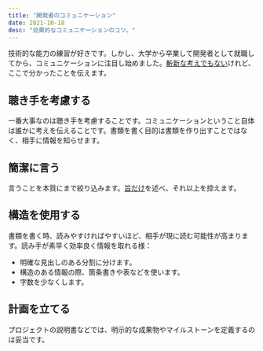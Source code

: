 ```yaml
---
title: "開発者のコミュニケーション"
date: 2021-10-18
desc: "効果的なコミュニケーションのコツ。"
---
```


技術的な能力の練習が好きです。しかし、大学から卒業して開発者として就職してから、コミュニケーションに注目し始めました。[斬新な考えでもない][unoriginal]けれど、ここで分かったことを伝えます。

## 聴き手を考慮する

一番大事なのは聴き手を考慮することです。コミュニケーションということ自体は誰かに考えを伝えることです。書類を書く目的は書類を作り出すことではなく、相手に情報を知らせます。

## 簡潔に言う

言うことを本質にまで絞り込みます。[旨だけ][less]を述べ、それ以上を控えます。

## 構造を使用する

書類を書く時、読みやすければやすいほど、相手が現に読む可能性が高まります。読み手が素早く効率良く情報を取れる様：

- 明確な見出しのある分割に分けます。
- 構造のある情報の際、箇条書きや表などを使います。
- 字数を少なくします。

## 計画を立てる

プロジェクトの説明書などでは、明示的な成果物やマイルストーンを定義するのは妥当です。

[less]: /posts/write-more-but-less/
[unoriginal]: /posts/unoriginality/
